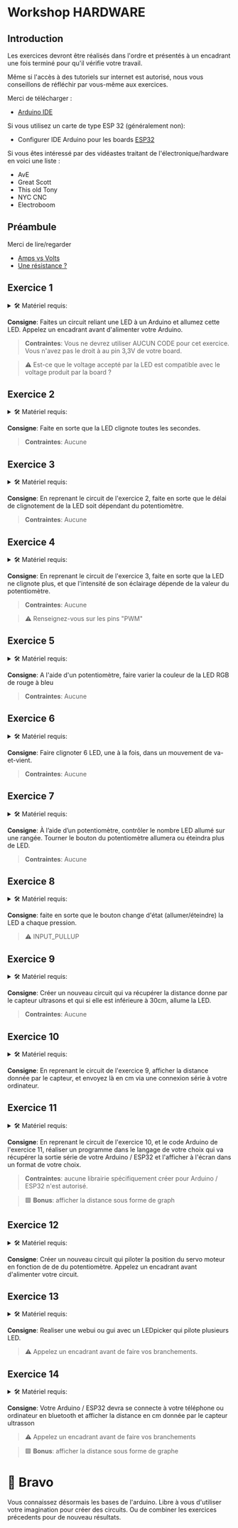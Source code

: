 # Workshop HARDWARE

## Introduction
Les exercices devront être réalisés dans l'ordre et présentés à un encadrant une fois terminé pour qu'il vérifie votre travail.

Même si l'accès à des tutoriels sur internet est autorisé, nous vous conseillons de réfléchir par vous-même aux exercices.

Merci de télécharger :

* [Arduino IDE](https://www.arduino.cc)

Si vous utilisez un carte de type ESP 32 (généralement non):

* Configurer IDE Arduino pour les boards [ESP32](https://randomnerdtutorials.com/installing-the-esp32-board-in-arduino-ide-windows-instructions/)

Si vous êtes intéressé par des vidéastes traitant de l'électronique/hardware en voici une liste :

* AvE
* Great Scott
* This old Tony
* NYC CNC
* Electroboom
  
     
## Préambule

Merci de lire/regarder

* [Amps vs Volts](https://www.youtube.com/watch?v=XDf2nhfxVzg)
* [Une résistance ?](https://openclassrooms.com/forum/sujet/pourquoi-et-quand-placer-une-resistance)

## Exercice 1

<details>
    <summary> 🛠️ Matériel requis:</summary>
 
* Arduino / ESP32
* BreadBoard
* Cable USB
* Jumpers
* LED
* Résistance

</details>  
  
**Consigne**: Faites un circuit reliant une LED à un Arduino et allumez cette LED. Appelez un encadrant avant d'alimenter votre Arduino.

>**Contraintes**: Vous ne devrez utiliser AUCUN CODE pour cet exercice. Vous n'avez pas le droit à au pin 3,3V de votre board.

>:warning: Est-ce que le voltage accepté par la LED est compatible avec le voltage produit par la board ?

## Exercice 2

<details>
    <summary> 🛠️ Matériel requis:</summary>
 
* Arduino / ESP32
* BreadBoard
* Cable USB
* Jumpers
* LED
* Résistance

</details>  

**Consigne**: Faite en sorte que la LED clignote toutes les secondes.

>**Contraintes**: Aucune

## Exercice 3

<details>
    <summary> 🛠️ Matériel requis:</summary>
 
* Arduino / ESP32
* BreadBoard
* Cable USB
* Jumpers
* LED
* Résistance
* Potentiomètre

</details> 

**Consigne**: En reprenant le circuit de l'exercice 2, faite en sorte que le délai de clignotement de la LED soit dépendant du potentiomètre.

>**Contraintes**: Aucune

## Exercice 4

<details>
    <summary> 🛠️ Matériel requis:</summary>
 
* Arduino / ESP32
* BreadBoard
* Cable USB
* Jumpers
* LED
* Résistance
* Potentiomètre

</details> 

**Consigne**: En reprenant le circuit de l'exercice 3, faite en sorte que la LED ne clignote plus, et que l'intensité de son éclairage dépende de la valeur du potentiomètre.

>**Contraintes**: Aucune

>:warning: Renseignez-vous sur les pins "PWM"


## Exercice 5

<details>
    <summary> 🛠️ Matériel requis:</summary>
 
* Arduino / ESP32
* BreadBoard
* Cable USB
* Jumpers
* LED RGB
* 3x Résistances
* Potentiomètre

</details> 

**Consigne**: A l'aide d'un potentiomètre, faire varier la couleur de la LED RGB de rouge à bleu

>**Contraintes**: Aucune

## Exercice 6

<details>
    <summary> 🛠️ Matériel requis:</summary>
 
* Arduino / ESP32
* BreadBoard
* Cable USB
* Jumpers
* 6x LED
* 6x Résistances

</details> 

**Consigne**: Faire clignoter 6 LED, une à la fois, dans un mouvement de va-et-vient.

>**Contraintes**: Aucune

## Exercice 7

<details>
    <summary> 🛠️ Matériel requis:</summary>
 
* Arduino / ESP32
* BreadBoard
* Cable USB
* Jumpers
* Nx LED
* Nx Résistances

</details>

**Consigne**: À l’aide d’un potentiomètre, contrôler le nombre LED allumé sur une rangée. Tourner le bouton du potentiomètre allumera ou éteindra plus de LED.

>**Contraintes**: Aucune

## Exercice 8

<details>
    <summary> 🛠️ Matériel requis:</summary>
 
* Arduino / ESP32
* BreadBoard
* Cable USB
* Jumpers
* LED
* Résistance
* Bouton poussoir

</details>

**Consigne**: faite en sorte que le bouton change d'état (allumer/éteindre) la LED a chaque pression.

>:warning: INPUT_PULLUP 

## Exercice 9

<details>
    <summary> 🛠️ Matériel requis:</summary>
 
* Arduino / ESP32
* BreadBoard
* Cable USB
* Jumpers
* LED
* Résistance
* Capteur distance ultrasons

</details>

**Consigne**: Créer un nouveau circuit qui va récupérer la distance donne par le capteur ultrasons et qui si elle est inférieure à 30cm, allume la LED.

>**Contraintes**: Aucune

## Exercice 10

<details>
    <summary> 🛠️ Matériel requis:</summary>
 
* Arduino / ESP32
* BreadBoard
* Cable USB
* Jumpers
* LED
* Résistance
* Capteur distance ultrasons

</details>

**Consigne**: En reprenant le circuit de l'exercice 9, afficher la distance donnée par le capteur, et envoyez là en cm via une connexion série à votre ordinateur.

## Exercice 11

<details>
    <summary> 🛠️ Matériel requis:</summary>
 
* Arduino / ESP32
* BreadBoard
* Cable USB
* Jumpers
* LED
* Résistance
* Capteur distance ultrasons

</details>

**Consigne**: En reprenant le circuit de l'exercice 10, et le code Arduino de l'exercice 11, réaliser un programme dans le langage de votre choix qui va récupérer la sortie série de votre Arduino / ESP32 et l'afficher à l'écran dans un format de votre choix.

>**Contraintes**: aucune librairie spécifiquement créer pour Arduino / ESP32 n'est autorisé.

>:green_square: **Bonus**: afficher la distance sous forme de graph

## Exercice 12

<details>
    <summary> 🛠️ Matériel requis:</summary>
 
* Arduino / ESP32
* BreadBoard
* Cable USB
* Jumpers
* Potentiomètre
* Servo moteur

</details>

**Consigne**: Créer un nouveau circuit qui piloter la position du servo moteur en fonction de de du potentiomètre. Appelez un encadrant avant d'alimenter votre circuit.

## Exercice 13

<details>
    <summary> 🛠️ Matériel requis:</summary>
 
* Arduino / ESP32
* BreadBoard
* Cable USB
* Jumpers
* LED

</details>

**Consigne**: Realiser une webui ou gui avec un LEDpicker qui pilote plusieurs LED.

>:warning: Appelez un encadrant avant de faire vos branchements.

## Exercice 14

<details>
    <summary> 🛠️ Matériel requis:</summary>
 
* Arduino / ESP32
* BreadBoard
* Cable USB
* Jumpers
* Capteur ultrason

</details>

**Consigne**: Votre Arduino / ESP32 devra se connecte à votre téléphone ou ordinateur en bluetooth et afficher la distance en cm donnée par le capteur ultrasson

>:warning: Appelez un encadrant avant de faire vos branchements

>:green_square: **Bonus**: afficher la distance sous forme de graphe

# :tada: Bravo
Vous connaissez désormais les bases de l'arduino.
Libre à vous d'utiliser votre imagination pour créer des circuits. Ou de combiner les exercices précedents pour de nouveau résultats.
